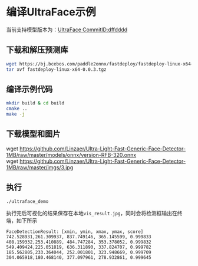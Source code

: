 # 编译UltraFace示例

当前支持模型版本为：[UltraFace CommitID:dffdddd](https://github.com/Linzaer/Ultra-Light-Fast-Generic-Face-Detector-1MB/commit/dffdddd)

## 下载和解压预测库
```bash
wget https://bj.bcebos.com/paddle2onnx/fastdeploy/fastdeploy-linux-x64-0.0.3.tgz
tar xvf fastdeploy-linux-x64-0.0.3.tgz
```

## 编译示例代码
```bash
mkdir build & cd build
cmake ..
make -j
```

## 下载模型和图片
wget https://github.com/Linzaer/Ultra-Light-Fast-Generic-Face-Detector-1MB/raw/master/models/onnx/version-RFB-320.onnx  
wget https://github.com/Linzaer/Ultra-Light-Fast-Generic-Face-Detector-1MB/raw/master/imgs/3.jpg


## 执行
```bash
./ultraface_demo
```

执行完后可视化的结果保存在本地`vis_result.jpg`，同时会将检测框输出在终端，如下所示
```
FaceDetectionResult: [xmin, ymin, xmax, ymax, score]
742.528931,261.309937, 837.749146, 365.145599, 0.999833
408.159332,253.410889, 484.747284, 353.378052, 0.999832
549.409424,225.051819, 636.311890, 337.824707, 0.999782
185.562805,233.364044, 252.001801, 323.948669, 0.999709
304.065918,180.468140, 377.097961, 278.932861, 0.999645
```
